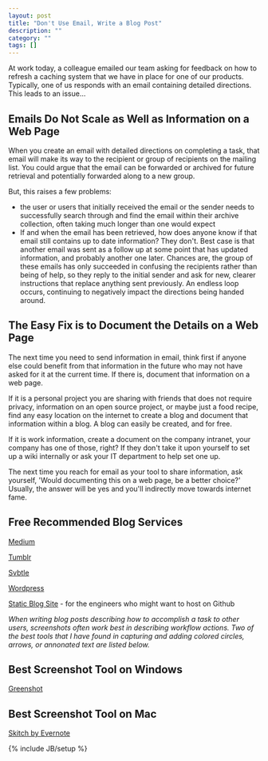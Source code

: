 ```yaml
---
layout: post
title: "Don't Use Email, Write a Blog Post"
description: ""
category: ""
tags: []
---
```

At work today, a colleague emailed our team asking for feedback on how to
refresh a caching system that we have in place for one of our products.
Typically, one of us responds with an email containing detailed directions. This
leads to an issue...

Emails Do Not Scale as Well as Information on a Web Page
--------------------------------------------------------
When you create an email with detailed directions on completing a task, that
email will make its way to the recipient or group of recipients on the mailing
list. You could argue that the email can be forwarded or archived for future
retrieval and potentially forwarded along to a new group. 

But, this raises a few problems:

-  the user or users that initially received the email or the sender needs to
successfully search through and find the email within their archive
collection, often taking much longer than one would expect
-  If and when the email has been retrieved, how does anyone know if that email
still contains up to date information? They don't. Best case is that another
email was sent as a follow up at some point that has updated information, and
probably another one later. Chances are, the group of these emails has only
succeeded in confusing the recipients rather than being of help, so they reply
to the initial sender and ask for new, clearer instructions that replace
anything sent previously. An endless loop occurs, continuing to negatively
impact the directions being handed around.

The Easy Fix is to Document the Details on a Web Page
-----------------------------------------------------
The next time you need to send information in email, think first if anyone else
could benefit from that information in the future who may not have asked for it
at the current time. If there is, document that information on a web page. 

If it is a personal project you are sharing with friends that does not require
privacy, information on an open source project, or maybe just a food recipe,
find any easy location on the internet to create a blog and document that
information within a blog. A blog can easily be created, and for free.

If it is work information, create a document on the company intranet, your
company has one of those, right? If they don't take it upon yourself to set up a
wiki internally or ask your IT department to help set one up.

The next time you reach for email as your tool to share information, ask
yourself, 'Would documenting this on a web page, be a better choice?' Usually,
the answer will be yes and you'll indirectly move towards internet fame.

Free Recommended Blog Services
-----------------------------
[Medium](https://medium.com)

[Tumblr](https://www.tumblr.com)

[Svbtle](https://svbtle.com)

[Wordpress](http://wordpress.com)

[Static Blog Site](http://jekyllbootstrap.com) - for the engineers who might
want to host on Github

*When writing blog posts describing how to accomplish a task to other users,
screenshots often work best in describing workflow actions. Two of the best
tools that I have found in capturing and adding colored circles, arrows, or
annonated text are listed below.*

Best Screenshot Tool on Windows
-------------------------------
[Greenshot](http://getgreenshot.org)

Best Screenshot Tool on Mac
---------------------------
[Skitch by Evernote](http://evernote.com/skitch)

{% include JB/setup %}
